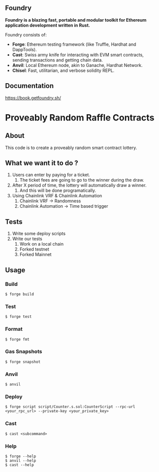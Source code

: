 ## Foundry

**Foundry is a blazing fast, portable and modular toolkit for Ethereum application development written in Rust.**

Foundry consists of:

-   **Forge**: Ethereum testing framework (like Truffle, Hardhat and DappTools).
-   **Cast**: Swiss army knife for interacting with EVM smart contracts, sending transactions and getting chain data.
-   **Anvil**: Local Ethereum node, akin to Ganache, Hardhat Network.
-   **Chisel**: Fast, utilitarian, and verbose solidity REPL.

## Documentation

https://book.getfoundry.sh/

# Proveably Random Raffle Contracts

## About

This code is to create a proveably random smart contract lottery.

## What we want it to do ?

1. Users can enter by paying for a ticket.
    1. The ticket fees are going to go to the winner during the draw.
2. After X period of time, the lottery will automatically draw a winner.
    1. And this will be done programatically.
3. Using Chainlink VRF & Chainlink Automation
    1. Chainlink VRF -> Randomness
    2. Chainlink Automation -> Time based trigger


## Tests

1. Write some deploy scripts
2. Write our tests
    1. Work on a local chain
    2. Forked testnet
    3. Forked Mainnet

## Usage

### Build

```shell
$ forge build
```

### Test

```shell
$ forge test
```

### Format

```shell
$ forge fmt
```

### Gas Snapshots

```shell
$ forge snapshot
```

### Anvil

```shell
$ anvil
```

### Deploy

```shell
$ forge script script/Counter.s.sol:CounterScript --rpc-url <your_rpc_url> --private-key <your_private_key>
```

### Cast

```shell
$ cast <subcommand>
```

### Help

```shell
$ forge --help
$ anvil --help
$ cast --help
```
